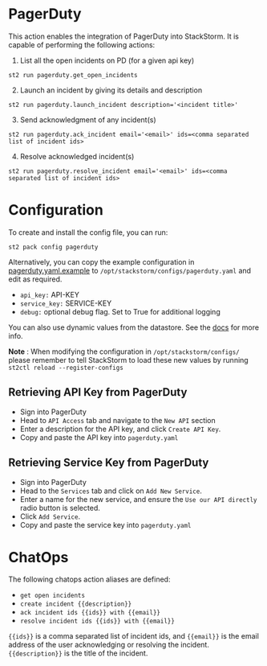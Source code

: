 # PagerDuty

This action enables the integration of PagerDuty into StackStorm. It is capable of performing the following actions:

1. List all the open incidents on PD (for a given api key)

```
st2 run pagerduty.get_open_incidents
```

2. Launch an incident by giving its details and description

```
st2 run pagerduty.launch_incident description='<incident title>'
```

3. Send acknowledgment of any incident(s)

```
st2 run pagerduty.ack_incident email='<email>' ids=<comma separated list of incident ids>
```

4. Resolve acknowledged incident(s)

```
st2 run pagerduty.resolve_incident email='<email>' ids=<comma separated list of incident ids>
```

# Configuration

To create and install the config file, you can run:

```
st2 pack config pagerduty
```

Alternatively, you can copy the example configuration in
[pagerduty.yaml.example](./pagerduty.yaml.example)
to `/opt/stackstorm/configs/pagerduty.yaml` and edit as required.

* `api_key:` API-KEY
* `service_key:` SERVICE-KEY
* `debug:` optional debug flag. Set to True for additional logging

You can also use dynamic values from the datastore. See the
[docs](https://docs.stackstorm.com/reference/pack_configs.html) for more info.

**Note** : When modifying the configuration in `/opt/stackstorm/configs/` please
           remember to tell StackStorm to load these new values by running
           `st2ctl reload --register-configs`

## Retrieving API Key from PagerDuty

* Sign into PagerDuty
* Head to `API Access` tab and navigate to the `New API` section
* Enter a description for the API key, and click `Create API Key`.
* Copy and paste the API key into `pagerduty.yaml`

## Retrieving Service Key from PagerDuty

* Sign into PagerDuty
* Head to the `Services` tab and click on `Add New Service`.
* Enter a name for the new service, and ensure the `Use our API directly` radio button is selected.
* Click `Add Service`.
* Copy and paste the service key into `pagerduty.yaml`

# ChatOps

The following chatops action aliases are defined:

* `get open incidents`
* `create incident {{description}}`
* `ack incident ids {{ids}} with {{email}}`
* `resolve incident ids {{ids}} with {{email}}`

`{{ids}}` is a comma separated list of incident ids, and `{{email}}` is the email address of the
user acknowledging or resolving the incident. `{{description}}` is the title of the incident.
